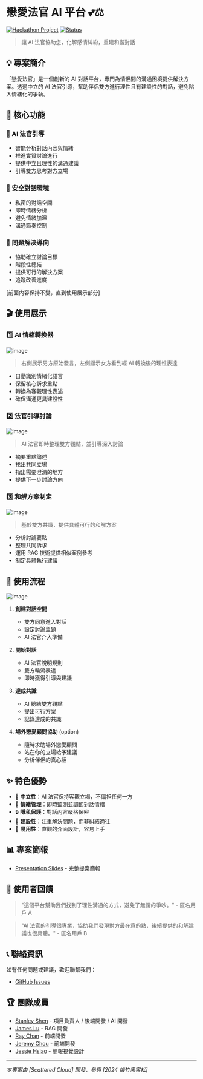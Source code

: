 # 戀愛法官 AI 平台 💕⚖️

[![Hackathon Project](https://img.shields.io/badge/Hackathon-Project-blue)](#) 
[![Status](https://img.shields.io/badge/Status-Live-green)](#)

> 讓 AI 法官協助您，化解感情糾紛，重建和諧對話

## 💡 專案簡介

「戀愛法官」是一個創新的 AI 對話平台，專門為情侶間的溝通困境提供解決方案。透過中立的 AI 法官引導，幫助伴侶雙方進行理性且有建設性的對話，避免陷入情緒化的爭執。

## 🌟 核心功能

### 🤖 AI 法官引導
- 智能分析對話內容與情緒
- 推進實質討論進行
- 提供中立且理性的溝通建議
- 引導雙方思考對方立場

### 💬 安全對話環境
- 私密的對話空間
- 即時情緒分析
- 避免情緒加溫
- 溝通節奏控制

### 🎯 問題解決導向
- 協助確立討論目標
- 階段性總結
- 提供可行的解決方案
- 追蹤改善進度

[前面内容保持不變，直到使用展示部分]

## 🎬 使用展示

### 1️⃣ AI 情緒轉換器
![image](https://hackmd.io/_uploads/H1XapVBxJe.png)

> 右側展示男方原始發言，左側顯示女方看到經 AI 轉換後的理性表達
- 自動識別情緒化語言
- 保留核心訴求重點
- 轉換為客觀理性表述
- 確保溝通更具建設性

### 2️⃣ 法官引導討論
![image](https://hackmd.io/_uploads/B1vJ0NHlJe.png)

> AI 法官即時整理雙方觀點，並引導深入討論
- 摘要重點論述
- 找出共同立場
- 指出需要澄清的地方
- 提供下一步討論方向

### 3️⃣ 和解方案制定
![image](https://hackmd.io/_uploads/r1BfCEHxJe.png)

> 基於雙方共識，提供具體可行的和解方案
- 分析討論要點
- 整理共同訴求
- 運用 RAG 技術提供相似案例參考
- 制定具體執行建議

## 📝 使用流程
![image](https://hackmd.io/_uploads/H1tYfSHxyg.png)

1. **創建對話空間**
   - 雙方同意進入對話
   - 設定討論主題
   - AI 法官介入準備

2. **開始對話**
   - AI 法官說明規則
   - 雙方輪流表達
   - 即時獲得引導與建議

3. **達成共識**
   - AI 總結雙方觀點
   - 提出可行方案
   - 記錄達成的共識

4. **場外戀愛顧問協助** (option)
   - 隨時求助場外戀愛顧問
   - 站在你的立場給予建議
   - 分析伴侶的真心話

## ✨ 特色優勢

- 🎯 **中立性**：AI 法官保持客觀立場，不偏袒任何一方
- 🌈 **情緒管理**：即時監測並調節對話情緒
- 🔒 **隱私保護**：對話內容嚴格保密
- 🎁 **建設性**：注重解決問題，而非糾結過往
- 🌟 **易用性**：直觀的介面設計，容易上手

## 📊 專案簡報
- [Presentation Slides](https://www.canva.com/design/DAGT-RIrIgU/7DkMkrOVnV-7CaP120nNfQ/view?utm_content=DAGT-RIrIgU&utm_campaign=designshare&utm_medium=link&utm_source=editor#1) - 完整提案簡報

## 👥 使用者回饋

> "這個平台幫助我們找到了理性溝通的方式，避免了無謂的爭吵。" - 匿名用戶 A

> "AI 法官的引導很專業，協助我們發現對方最在意的點，後續提供的和解建議也很具體。" - 匿名用戶 B

## 📞 聯絡資訊

如有任何問題或建議，歡迎聯繫我們：
- [GitHub Issues](#)

## 🏆 團隊成員

- [Stanley Shen](https://github.com/stanleyshen2003) - 項目負責人 / 後端開發 / AI 開發
- [James Lu](https://github.com/lujames13) - RAG 開發
- [Ray Chan](https://github.com/lalashark) - 前端開發
- [Jeremy Chou](https://github.com/Ha1ion) - 前端開發
- [Jessie Hsiao](#) - 簡報視覺設計


---
*本專案由 [Scattered Cloud] 開發，參與 [2024 梅竹黑客松]*